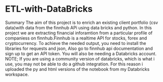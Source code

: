 # ETL-with-DataBricks

Summary
The aim of this project is to enrich an existing client portfolio (csv data)with data from the finnhub APi using data bricks and python.
In this project we are extracting financial inforamtion from a particular profile of companiess on finnhub.Finnhub is a realtime API for stocks, forex and cryptocurrency.
To achieve the needed output, you need to install the libraries for requests and json, Also go to finnhub api documentation and sign up to get an API token. You will also be needing a Databricks account.
NOTE; If you are using a community version of databricks, which is what i use, you may not be able to do a github integration. For this reason i uploaded the py and html versions of the notebook from my Databricks workspace.
